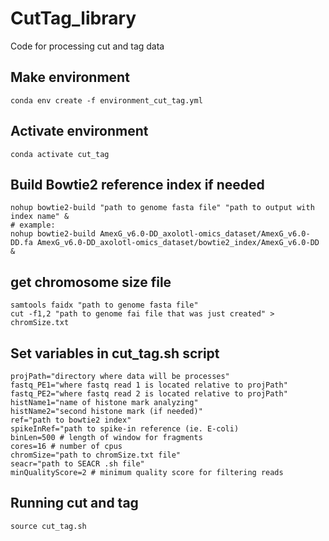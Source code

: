 # CutTag_library
Code for processing cut and tag data

## Make environment
```
conda env create -f environment_cut_tag.yml
```
## Activate environment
```
conda activate cut_tag
```
## Build Bowtie2 reference index if needed
```
nohup bowtie2-build "path to genome fasta file" "path to output with index name" &
# example:
nohup bowtie2-build AmexG_v6.0-DD_axolotl-omics_dataset/AmexG_v6.0-DD.fa AmexG_v6.0-DD_axolotl-omics_dataset/bowtie2_index/AmexG_v6.0-DD &
```
## get chromosome size file
```
samtools faidx "path to genome fasta file"
cut -f1,2 "path to genome fai file that was just created" > chromSize.txt
```
## Set variables in cut_tag.sh script
```
projPath="directory where data will be processes"
fastq_PE1="where fastq read 1 is located relative to projPath"
fastq_PE2="where fastq read 2 is located relative to projPath"
histName1="name of histone mark analyzing"
histName2="second histone mark (if needed)"
ref="path to bowtie2 index"
spikeInRef="path to spike-in reference (ie. E-coli)
binLen=500 # length of window for fragments
cores=16 # number of cpus
chromSize="path to chromSize.txt file"
seacr="path to SEACR .sh file"
minQualityScore=2 # minimum quality score for filtering reads
```

## Running cut and tag
```
source cut_tag.sh
```
